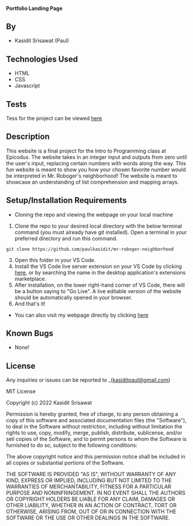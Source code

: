 #### Portfolio Landing Page

## By

* Kasidit Srisawat (Paul)

## Technologies Used

* HTML
* CSS
* Javascript

## Tests 

Tess for the project can be viewed [here]('tests.txt')

## Description

This website is a final project for the Intro to Programming class at Epicodus. The website takes in an integer input and outputs from zero until the user's input, replacing certain numbers with words along the way. This fun website is meant to show you how your chosen favorite number would be interpreted in Mr. Roboger's neighborhood! The website is meant to showcase an understanding of list comprehension and mapping arrays. 


## Setup/Installation Requirements
- Cloning the repo and viewing the webpage on your local machine

1. Clone the repo to your desired local directory with the below terminal command (you must already have git installed). Open a terminal in your preferred directory and run this command. 
```
git clone https://github.com/paulkasidit/mr-roboger-neighborhood

``` 
3. Open this folder in your VS Code. 
2. Install the VS Code live server extension on your VS Code by clicking [here](https://marketplace.visualstudio.com/items?itemName=ritwickdey.LiveServer), or by searching the name in the desktop application's extensions marketplace. 
4. After installation, on the lower right-hand corner of VS Code, there will be a button saying to "Go Live". A live editable version of the website should be automatically opened in your browser.
5. And that's it!

- You can also visit my webpage directly by clicking [here](https://paulkasidit.github.io/mr-roboger-neighborhood/)

## Known Bugs

* None!

## License

Any inquiries or issues can be reported to _(kasiditpaul@gmail.com)

MIT License

Copyright (c) 2022 Kasidit Srisawat

Permission is hereby granted, free of charge, to any person obtaining a copy
of this software and associated documentation files (the "Software"), to deal
in the Software without restriction, including without limitation the rights
to use, copy, modify, merge, publish, distribute, sublicense, and/or sell
copies of the Software, and to permit persons to whom the Software is
furnished to do so, subject to the following conditions:

The above copyright notice and this permission notice shall be included in all
copies or substantial portions of the Software.

THE SOFTWARE IS PROVIDED "AS IS", WITHOUT WARRANTY OF ANY KIND, EXPRESS OR
IMPLIED, INCLUDING BUT NOT LIMITED TO THE WARRANTIES OF MERCHANTABILITY,
FITNESS FOR A PARTICULAR PURPOSE AND NONINFRINGEMENT. IN NO EVENT SHALL THE
AUTHORS OR COPYRIGHT HOLDERS BE LIABLE FOR ANY CLAIM, DAMAGES OR OTHER
LIABILITY, WHETHER IN AN ACTION OF CONTRACT, TORT OR OTHERWISE, ARISING FROM,
OUT OF OR IN CONNECTION WITH THE SOFTWARE OR THE USE OR OTHER DEALINGS IN THE
SOFTWARE.

